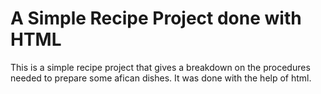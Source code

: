 # A Simple Recipe Project done with HTML
This is a simple recipe project that gives a breakdown on the procedures needed to prepare some afican dishes.
It was done with the help of html.